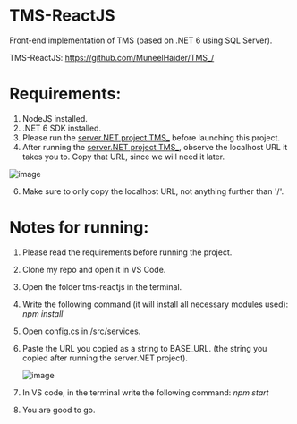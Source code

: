 # TMS-ReactJS
 Front-end implementation of TMS (based on .NET 6 using SQL Server).

 TMS-ReactJS:
 https://github.com/MuneelHaider/TMS_/

# Requirements:
1. NodeJS installed.
2. .NET 6 SDK installed.
3. Please run the [server.NET project TMS_](https://github.com/MuneelHaider/TMS_) before launching this project.
4. After running the [server.NET project TMS_](https://github.com/MuneelHaider/TMS_), observe the localhost URL it takes you to. Copy that URL, since we will need it later.
 
 ![image](https://github.com/user-attachments/assets/4f80b1e0-b688-41ad-9387-148a29983de4)
  
6. Make sure to only copy the localhost URL, not anything further than '/'.

# Notes for running:
1. Please read the requirements before running the project.
2. Clone my repo and open it in VS Code.
3. Open the folder tms-reactjs in the terminal.
4. Write the following command (it will install all necessary modules used):  *npm install*
5. Open config.cs in /src/services.
6. Paste the URL you copied as a string to BASE_URL. (the string you copied after running the server.NET project).

    ![image](https://github.com/user-attachments/assets/d7350d39-1dac-4584-a606-08eab3ce4377)

7. In VS code, in the terminal write the following command: *npm start*
8. You are good to go.
